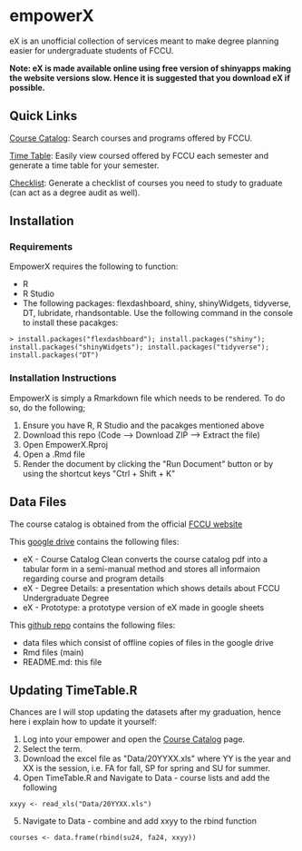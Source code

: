 <H1>empowerX</H1>

eX is an unofficial collection of services meant to make degree planning easier for undergraduate students of FCCU.

**Note: eX is made available online using free version of shinyapps making the website versions slow. Hence it is suggested that you download eX if possible.**

<H2> Quick Links </H2>

[Course Catalog](https://empowerx.shinyapps.io/CourseCatalog/): Search courses and programs offered by FCCU.

[Time Table](https://empowerx.shinyapps.io/TimeTable/): Easily view coursed offered by FCCU each semester and generate a time table for your semester.

[Checklist](https://empowerx.shinyapps.io/Checklist/): Generate a checklist of courses you need to study to graduate (can act as a degree audit as well).


<H2> Installation </H2>

<H3> Requirements </H3>

EmpowerX requires the following to function:
- R
- R Studio
- The following packages: flexdashboard, shiny, shinyWidgets, tidyverse, DT, lubridate, rhandsontable. Use the following command in the console to install these pacakges:

```console
> install.packages("flexdashboard"); install.packages("shiny"); install.packages("shinyWidgets"); install.packages("tidyverse"); install.packages("DT")
```
<H3> Installation Instructions </H3>

EmpowerX is simply a Rmarkdown file which needs to be rendered. To do so, do the following;
1. Ensure you have R, R Studio and the pacakges mentioned above
2. Download this repo (Code --> Download ZIP --> Extract the file)
3. Open EmpowerX.Rproj
4. Open a .Rmd file
5. Render the document by clicking the "Run Document" button or by using the shortcut keys "Ctrl + Shift + K"

<H2> Data Files </H2>

The course catalog is obtained from the official [FCCU website](https://www.fccollege.edu.pk/academic-catalogs-and-handbooks/)

This [google drive](https://drive.google.com/drive/folders/1BMhFFwi2kjcJrrBReenE3ZXKXEoKlxrV?usp=sharing) contains the following files:
- eX - Course Catalog Clean converts the course catalog pdf into a tabular form in a semi-manual method and stores all informaion regarding course and program details
- eX - Degree Details: a presentation which shows details about FCCU Undergraduate Degree
- eX - Prototype: a prototype version of eX made in google sheets

This [github repo](https://github.com/rafaefarrukh/EmpowerX) contains the following files:
- data files which consist of offline copies of files in the google drive
- Rmd files (main)
- README.md: this file

<H2> Updating TimeTable.R </H2>

Chances are I will stop updating the datasets after my graduation, hence here i explain how to update it yourself:
1. Log into your empower and open the [Course Catalog]([url](https://mysis-fccollege.empower-xl.com/empower/fusebox.cfm?fuseaction=WEBSRQ08)) page.
2. Select the term.
3. Download the excel file as "Data/20YYXX.xls" where YY is the year and XX is the session, i.e. FA for fall, SP for spring and SU for summer.
4. Open TimeTable.R and Navigate to Data - course lists and add the following

```xxyy <- read_xls("Data/20YYXX.xls")```

5. Navigate to Data - combine and add xxyy to the rbind function

```courses <- data.frame(rbind(su24, fa24, xxyy))```
